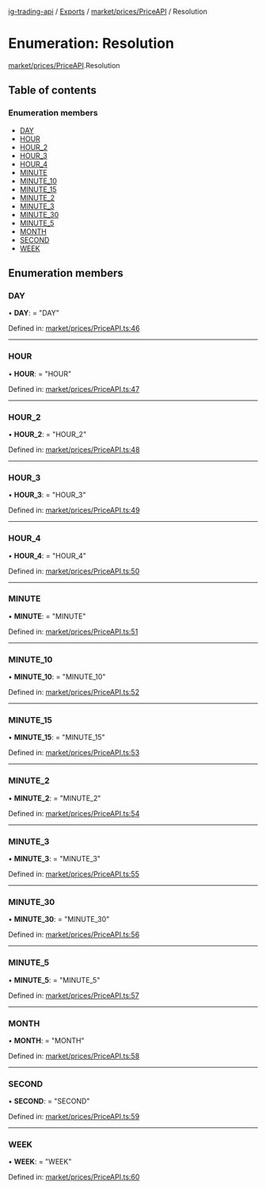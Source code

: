 [ig-trading-api](../README.md) / [Exports](../modules.md) / [market/prices/PriceAPI](../modules/market_prices_priceapi.md) / Resolution

# Enumeration: Resolution

[market/prices/PriceAPI](../modules/market_prices_priceapi.md).Resolution

## Table of contents

### Enumeration members

- [DAY](market_prices_priceapi.resolution.md#day)
- [HOUR](market_prices_priceapi.resolution.md#hour)
- [HOUR_2](market_prices_priceapi.resolution.md#hour_2)
- [HOUR_3](market_prices_priceapi.resolution.md#hour_3)
- [HOUR_4](market_prices_priceapi.resolution.md#hour_4)
- [MINUTE](market_prices_priceapi.resolution.md#minute)
- [MINUTE_10](market_prices_priceapi.resolution.md#minute_10)
- [MINUTE_15](market_prices_priceapi.resolution.md#minute_15)
- [MINUTE_2](market_prices_priceapi.resolution.md#minute_2)
- [MINUTE_3](market_prices_priceapi.resolution.md#minute_3)
- [MINUTE_30](market_prices_priceapi.resolution.md#minute_30)
- [MINUTE_5](market_prices_priceapi.resolution.md#minute_5)
- [MONTH](market_prices_priceapi.resolution.md#month)
- [SECOND](market_prices_priceapi.resolution.md#second)
- [WEEK](market_prices_priceapi.resolution.md#week)

## Enumeration members

### DAY

• **DAY**: = "DAY"

Defined in: [market/prices/PriceAPI.ts:46](https://github.com/bennycode/ig-trading-api/blob/7c81ba3/src/market/prices/PriceAPI.ts#L46)

---

### HOUR

• **HOUR**: = "HOUR"

Defined in: [market/prices/PriceAPI.ts:47](https://github.com/bennycode/ig-trading-api/blob/7c81ba3/src/market/prices/PriceAPI.ts#L47)

---

### HOUR_2

• **HOUR_2**: = "HOUR_2"

Defined in: [market/prices/PriceAPI.ts:48](https://github.com/bennycode/ig-trading-api/blob/7c81ba3/src/market/prices/PriceAPI.ts#L48)

---

### HOUR_3

• **HOUR_3**: = "HOUR_3"

Defined in: [market/prices/PriceAPI.ts:49](https://github.com/bennycode/ig-trading-api/blob/7c81ba3/src/market/prices/PriceAPI.ts#L49)

---

### HOUR_4

• **HOUR_4**: = "HOUR_4"

Defined in: [market/prices/PriceAPI.ts:50](https://github.com/bennycode/ig-trading-api/blob/7c81ba3/src/market/prices/PriceAPI.ts#L50)

---

### MINUTE

• **MINUTE**: = "MINUTE"

Defined in: [market/prices/PriceAPI.ts:51](https://github.com/bennycode/ig-trading-api/blob/7c81ba3/src/market/prices/PriceAPI.ts#L51)

---

### MINUTE_10

• **MINUTE_10**: = "MINUTE_10"

Defined in: [market/prices/PriceAPI.ts:52](https://github.com/bennycode/ig-trading-api/blob/7c81ba3/src/market/prices/PriceAPI.ts#L52)

---

### MINUTE_15

• **MINUTE_15**: = "MINUTE_15"

Defined in: [market/prices/PriceAPI.ts:53](https://github.com/bennycode/ig-trading-api/blob/7c81ba3/src/market/prices/PriceAPI.ts#L53)

---

### MINUTE_2

• **MINUTE_2**: = "MINUTE_2"

Defined in: [market/prices/PriceAPI.ts:54](https://github.com/bennycode/ig-trading-api/blob/7c81ba3/src/market/prices/PriceAPI.ts#L54)

---

### MINUTE_3

• **MINUTE_3**: = "MINUTE_3"

Defined in: [market/prices/PriceAPI.ts:55](https://github.com/bennycode/ig-trading-api/blob/7c81ba3/src/market/prices/PriceAPI.ts#L55)

---

### MINUTE_30

• **MINUTE_30**: = "MINUTE_30"

Defined in: [market/prices/PriceAPI.ts:56](https://github.com/bennycode/ig-trading-api/blob/7c81ba3/src/market/prices/PriceAPI.ts#L56)

---

### MINUTE_5

• **MINUTE_5**: = "MINUTE_5"

Defined in: [market/prices/PriceAPI.ts:57](https://github.com/bennycode/ig-trading-api/blob/7c81ba3/src/market/prices/PriceAPI.ts#L57)

---

### MONTH

• **MONTH**: = "MONTH"

Defined in: [market/prices/PriceAPI.ts:58](https://github.com/bennycode/ig-trading-api/blob/7c81ba3/src/market/prices/PriceAPI.ts#L58)

---

### SECOND

• **SECOND**: = "SECOND"

Defined in: [market/prices/PriceAPI.ts:59](https://github.com/bennycode/ig-trading-api/blob/7c81ba3/src/market/prices/PriceAPI.ts#L59)

---

### WEEK

• **WEEK**: = "WEEK"

Defined in: [market/prices/PriceAPI.ts:60](https://github.com/bennycode/ig-trading-api/blob/7c81ba3/src/market/prices/PriceAPI.ts#L60)
